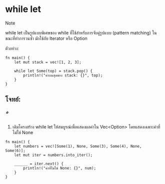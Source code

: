 # while let

> [!NOTE] 
> while let เป็นรูปแบบพิเศษของ while ที่ใช้สำหรับการจับคู่รูปแบบ (pattern matching) ในขณะที่ทำการวนซ้ำ มักใช้กับ Iterator หรือ Option

ตัวอย่าง:

```rust, editable
fn main() {
    let mut stack = vec![1, 2, 3];

    while let Some(top) = stack.pop() {
        println!("ค่าบนสุดของ stack: {}", top);
    }
}
```

## โจทย์:

##### ⭐️
1. เติมโครงสร้าง while let ให้สมบูรณ์เพื่อแสดงผลค่าใน Vec<Option<i32>> โดยแสดงเฉพาะค่าที่ไม่ใช่ None

```rust, editable
fn main() {
    let numbers = vec![Some(1), None, Some(3), Some(4), None, Some(6)];
    let mut iter = numbers.into_iter();

    ______ = iter.next() {
        println!("ค่าที่ไม่ใช่ None: {}", num);
    }
}
```
